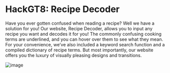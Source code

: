 # HackGT8: Recipe Decoder

Have you ever gotten confused when reading a recipe? Well we have a solution for you! Our website, Recipe Decoder, allows you to input any recipe you want and decodes it for you! The commonly confusing cooking terms are underlined, and you can hover over them to see what they mean. For your convenience, we’ve also included a keyword search function and a compiled dictionary of recipe terms. But most importantly, our website offers you the luxury of visually pleasing designs and transitions. 

![image](https://user-images.githubusercontent.com/72580357/138578588-868a91c7-70e7-48ce-b3c5-b3fbadad21d5.png)
